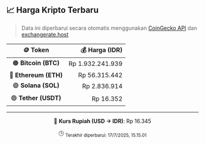 

<!-- HARGA_KRIPTO -->
## 📈 Harga Kripto Terbaru

> Data ini diperbarui secara otomatis menggunakan [CoinGecko API](https://www.coingecko.com/) dan [exchangerate.host](https://exchangerate.host/)

<div align="center">

| 🪙 Token | 💰 Harga (IDR) |
|:------:|---------------:|
| 🟠 **Bitcoin (BTC)**   | Rp 1.932.241.939 |
| 🔵 **Ethereum (ETH)**  | Rp 56.315.442 |
| 🟣 **Solana (SOL)**    | Rp 2.836.914 |
| 🟢 **Tether (USDT)**   | Rp 16.352 |

---

💱 **Kurs Rupiah (USD → IDR)**: Rp 16.345

🕒 <sub>Terakhir diperbarui: 17/7/2025, 15.15.01</sub>

</div>
<!-- /HARGA_KRIPTO -->